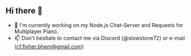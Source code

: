 ## Hi there 👋

- 🔭 I'm currently working on my Node.js Chat-Server and Requests for Multiplayer Piano.
- 📫 Don't hesitate to contact me via Discord (@slowstone72) or e-mail (cf.fisher.bham@gmail.com)

<!--
**slowstone72/slowstone72** is a ✨ _special_ ✨ repository because its `README.md` (this file) appears on your GitHub profile.

Here are some ideas to get you started:

- 🔭 I’m currently working on ...
- 🌱 I’m currently learning ...
- 👯 I’m looking to collaborate on ...
- 🤔 I’m looking for help with ...
- 💬 Ask me about ...
- 📫 How to reach me: ...
- 😄 Pronouns: ...
- ⚡ Fun fact: ...
-->
